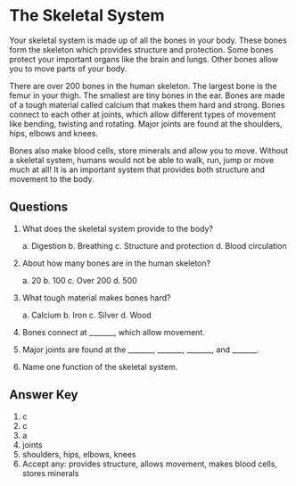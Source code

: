 # The Skeletal System

Your skeletal system is made up of all the bones in your body. These bones form the skeleton which provides structure and protection. Some bones protect your important organs like the brain and lungs. Other bones allow you to move parts of your body.

There are over 200 bones in the human skeleton. The largest bone is the femur in your thigh. The smallest are tiny bones in the ear. Bones are made of a tough material called calcium that makes them hard and strong. Bones connect to each other at joints, which allow different types of movement like bending, twisting and rotating. Major joints are found at the shoulders, hips, elbows and knees.

Bones also make blood cells, store minerals and allow you to move. Without a skeletal system, humans would not be able to walk, run, jump or move much at all! It is an important system that provides both structure and movement to the body.

## Questions

1. What does the skeletal system provide to the body?

   a. Digestion
   b. Breathing
   c. Structure and protection
   d. Blood circulation

2. About how many bones are in the human skeleton?

   a. 20
   b. 100
   c. Over 200
   d. 500

3. What tough material makes bones hard?

   a. Calcium
   b. Iron
   c. Silver
   d. Wood

4. Bones connect at _______, which allow movement.

5. Major joints are found at the _______, _______, _______, and _______.

6. Name one function of the skeletal system.

## Answer Key

1. c
2. c
3. a
4. joints
5. shoulders, hips, elbows, knees
6. Accept any: provides structure, allows movement, makes blood cells, stores minerals
